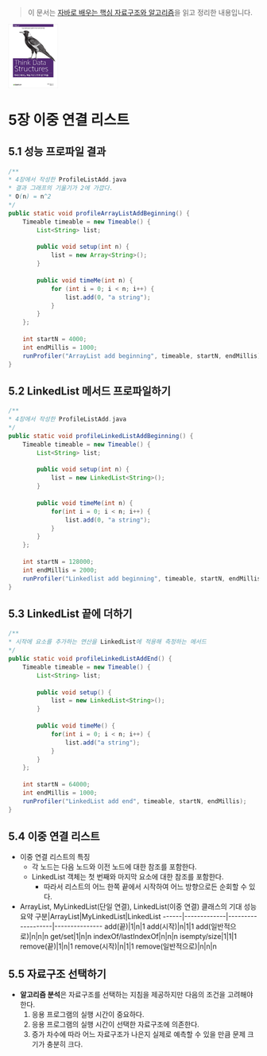 > 이 문서는 [자바로 배우는 핵심 자료구조와 알고리즘](http://www.yes24.com/Product/Goods/61198657)을 읽고 정리한 내용입니다.
<img src="../../img/javaDataStructure.jpg" alt="표지" style="zoom:25%;" />

# 5장 이중 연결 리스트
## 5.1 성능 프로파일 결과
```java
/**
* 4장에서 작성한 ProfileListAdd.java
* 결과 그래프의 기울기가 2에 가깝다.
* O(n) = n^2
*/
public static void profileArrayListAddBeginning() {
    Timeable timeable = new Timeable() {
    	List<String> list;
    
    	public void setup(int n) {
        	list = new Array<String>();
    	}
    
    	public void timeMe(int n) {
        	for (int i = 0; i < n; i++) {
            	list.add(0, "a string");
        	}
    	}
    };
    
    int startN = 4000;
    int endMillis = 1000;
    runProfiler("ArrayList add beginning", timeable, startN, endMillis);
}
```

## 5.2 LinkedList 메서드 프로파일하기
```java
/**
* 4장에서 작성한 ProfileListAdd.java
*/
public static void profileLinkedListAddBeginning() {
	Timeable timeable = new Timeable() {
		List<String> list;
        
        public void setup(int n) {
            list = new LinkedList<String>();
        }
        
        public void timeMe(int n) {
            for(int i = 0; i < n; i++) {
                list.add(0, "a string");
            }
        }
	};
    
    int startN = 128000;
    int endMillis = 2000;
    runProfiler("Linkedlist add beginning", timeable, startN, endMillis);
}
```

## 5.3 LinkedList 끝에 더하기
```java
/**
* 시작에 요소를 추가하는 연산을 LinkedList에 적용해 측정하는 메서드
*/
public static void profileLinkedListAddEnd() {
    Timeable timeable = new Timeable() {
        List<String> list;
        
        public void setup() {
            list = new LinkedList<String>();
        }
        
        public void timeMe() {
            for(int i = 0; i < n; i++) {
                list.add("a string");
            }
        }
    };
    
    int startN = 64000;
    int endMillis = 1000;
    runProfiler("LinkedList add end", timeable, startN, endMillis);
}
```

## 5.4 이중 연결 리스트
- 이중 연결 리스트의 특징
	- 각 노드는 다음 노드와 이전 노드에 대한 참조를 포함한다.
	- LinkedList 객체는 첫 번째와 마지막 요소에 대한 참조를 포함한다.
		- 따라서 리스트의 어느 한쪽 끝에서 시작하여 어느 방향으로든 순회할 수 있다.
- ArrayList, MyLinkedList(단일 연결), LinkedList(이중 연결) 클래스의 기대 성능 요약
구분|ArrayList|MyLinkedList|LinkedList
------|-------------|-------------------|---------------
add(끝)|1|n|1
add(시작)|n|1|1
add(일반적으로)|n|n|n
get/set|1|n|n
indexOf/lastIndexOf|n|n|n
isempty/size|1|1|1
remove(끝)|1|n|1
remove(시작)|n|1|1
remove(일반적으로)|n|n|n

## 5.5 자료구조 선택하기
- **알고리즘 분석**은 자료구조를 선택하는 지침을 제공하지만 다음의 조건을 고려해야 한다.
	1. 응용 프로그램의 실행 시간이 중요하다.
	2. 응용 프로그램의 실행 시간이 선택한 자료구조에 의존한다.
	3. 증가 차수에 따라 어느 자료구조가 나은지 실제로 예측할 수 있을 만큼 문제 크기가 충분히 크다.
